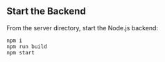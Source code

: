 ## Start the Backend

From the server directory, start the Node.js backend:

```
npm i 
npm run build
npm start
```